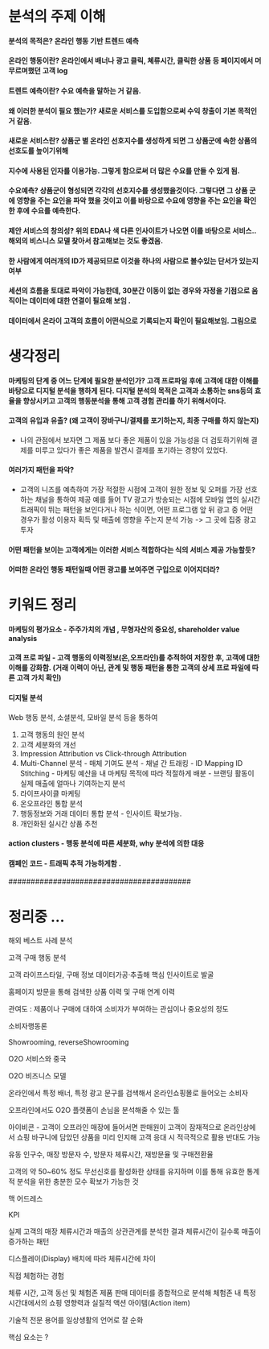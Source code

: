 # 분석의 주제 이해

#### 분석의 목적은? 온라인 행동 기반 트렌드 예측

#### 온라인 행동이란? 온라인에서 배너나 광고 클릭, 쳬류시간, 클릭한 상품 등 페이지에서 머무르며했던 고객 log

#### 트렌트 예측이란? 수요 예측을 말하는 거 같음. 

#### 왜 이러한 분석이 필요 했는가? 새로운 서비스를 도입함으로써 수익 창출이 기본 목적인거 같음. 

#### 새로운 서비스란? 상품군 별 온라인 선호지수를 생성하게 되면 그 상품군에 속한 상품의 선호도를 높이기위해

#### 지수에 사용된 인자를 이용가능. 그렇게 함으로써 더 많은 수요를 만들 수 있게 됨.

#### 수요예측? 상품군이 형성되면 각각의 선호지수를 생성했을것이다. 그렇다면 그 상품 군에 영향을 주는 요인을 파악 했을 것이고 이를 바탕으로 수요에 영향을 주는 요인을 확인한 후에 수요를 예측한다. 

#### 제안 서비스의 창의성? 위의  EDA나 색 다른 인사이트가 나오면 이를 바탕으로 서비스.. 해외의 비스니스 모델 찾아서 참고해보는 것도 좋겠음.

#### 한 사람에게 여러개의 ID가 제공되므로 이것을 하나의 사람으로 볼수있는 단서가 있는지 여부 

#### 세션의 흐름을 토대로 파악이 가능한데, 30분간 이동이 없는 경우와 자정을 기점으로 움직이는 데이터에 대한 연결이 필요해 보임 .

#### 데이터에서 온라이 고객의 흐름이 어떤식으로 기록되는지 확인이 필요해보임. 그림으로


# 생각정리 

#### 마케팅의 단계 중 어느 단계에 필요한 분석인가? 고객 프로파일 후에 고객에 대한 이해를 바탕으로 디지털 분석을 행하게 된다. 디지털 분석의 목적은 고객과 소통하는 sns등의 효율을 향상시키고 고객의 행동분석을 통해 고객 경험 관리를 하기 위해서이다. 

#### 고객의 유입과 유출? (왜 고객이 장바구니/결제를 포기하는지, 최종 구매를 하지 않는지) 
 - 나의 관점에서 보자면 그 제품 보다 좋은 제품이 있을 가능성을 더 검토하기위해 결제를 미루고 있다가 좋은 제품을 발견시 결제를 포기하는 경향이 있었다.  

#### 여러가지 패턴을 파악?
- 고객의 니즈를 예측하여 가장 적절한 시점에 고객이 원한 정보 및 오퍼를 가장 선호하는 채널을 통하여 제공
예를 들어 TV 광고가 방송되는 시점에 모바일 앱의 실시간 트래픽이 뛰는 패턴을 보인다거나 하는 식이면, 어떤 프로그램 앞 뒤 광고 중 어떤 경우가 활성 이용자 획득 및 매출에 영향을 주는지 분석 가능 -> 그 곳에 집중 광고 투자 

#### 어떤 패턴을 보이는 고객에게는 이러한 서비스 적합하다는 식의 서비스 제공 가능할듯?

#### 어떠한 온라인 행동 패턴일때 어떤 광고를 보여주면 구입으로 이어지더라?

# 키워드 정리

#### 마케팅의 평가요소 - 주주가치의 개념 , 무형자산의 중요성, shareholder value analysis

#### 고객 프로 파일 - 고객 행동의 이력정보(온,오프라인)를 추적하여 저장한 후, 고객에 대한 이해를 강화함. (거래 이력이 아닌, 관계 및 행동 패턴을 통한 고객의 상세 프로 파일에 따른 고객 가치 확인)

#### 디지털 분석
 Web 행동 분석, 소셜분석, 모바일 분석 등을 통하여
 1. 고객 행동의 원인 분석 
 2. 고객 세분화의 개선
 3. Impression Attribution vs Click-through Attribution
 4. Multi-Channel 분석 - 매체 기여도 분석 - 채널 간 트래킹 - ID Mapping ID Stitching - 마케팅 예산을 내 마케팅 목적에 따라 적절하게 배분 - 브랜딩 활동이 실제 매출에 얼마나 기여하는지 분석
 5. 라이프사이클 마케팅
 6. 온오프라인 통합 분석 
 7. 행동정보와 거래 데이터 통합 분석 - 인사이트 확보가능.
 8. 개인화된 실시간 상품 추천

#### action clusters - 행동 분석에 따른 세분화, why 분석에 의한 대응

#### 캠페인 코드 - 트래픽 추적 가능하게함 .





#########################################

# 정리중 ...

해외 베스트 사례 분석 

고객 구매 행동 분석

고객 라이프스타일, 구매 정보 데이터가공·추출해 핵심 인사이트로 발굴

홈페이지 방문을 통해 검색한 상품 이력 및 구매 연계 이력

관여도 : 제품이나 구매에 대하여 소비자가 부여하는 관심이나 중요성의 정도  

소비자행동론

Showrooming, reverseShowrooming

O2O 서비스와 중국

O2O 비즈니스 모델 

온라인에서 특정 배너, 특정 광고 문구를 검색해서 온라인쇼핑몰로 들어오는 소비자

오프라인에서도 O2O 플랫폼이 손님을 분석해줄 수 있는 툴

아이비콘 - 고객이 오프라인 매장에 들어서면 판매원이 고객이 잠재적으로 온라인상에서 쇼핑 바구니에 담았던 상품을 미리 인지해 고객 응대 시 적극적으로 활용 반대도 가능 

유동 인구수, 매장 방문자 수, 방문자 체류시간, 재방문율 및 구매전환율

고객의 약 50~60% 정도 무선신호를 활성화한 상태를 유지하며 이를 통해 유효한 통계적 분석을 위한 충분한 모수 확보가 가능한 것

맥 어드레스

KPI

실제 고객의 매장 체류시간과 매출의 상관관계를 분석한 결과 체류시간이 길수록 매출이 증가하는 패턴

디스플레이(Display) 배치에 따라 체류시간에 차이

직접 체험하는 경험

체류 시간, 고객 동선 및 체험존 제품 판매 데이터를 종합적으로 분석해 체험존 내 특정 시간대에서의 쇼핑 영향력과 실질적 액션 아이템(Action item)

기술적 전문 용어를 일상생활의 언어로 잘 순화

핵심 요소는 ?

